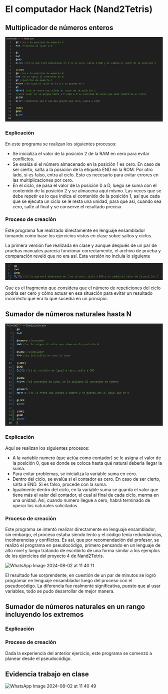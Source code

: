# El computador Hack (Nand2Tetris)

## Multiplicador de números enteros

![código_multiplicador](image-1.png)

### Explicación
En este programa se realizan los siguientes procesos:
- Se inicializa el valor de la posición 2 de la RAM en cero para evitar conflictos.
- Se evalúa si el número almacenado en la posición 1 es cero. En caso de ser cierto, salta a la posición de la etiqueta END en la ROM. Por otro lado, si es falso, entra al ciclo. Esto es necesario para evitar errores en las multiplicaciones por cero.
- En el ciclo, se pasa el valor de la posición 0 a D, luego se suma con el contenido de la posición 2 y se almacena aquí mismo. Las veces que se debe repetir es lo que indica el contenido de la posición 1, así que cada que se ejecuta un ciclo se le resta una unidad, para que así, cuando sea cero, salte al final y se conserve el resultado preciso.

### Proceso de creación
Este programa fue realizado directamente en lenguaje ensamblador tomando como base los ejercicios vistos en clase sobre saltos y ciclos.

La primera versión fue realizada en clase y aunque después de un par de pruebas manuales parecía funcionar correctamente, el archivo de prueba y comparación reveló que no era así. Esta versión no incluía lo siguiente

![alt text](image.png) 

Que es el fragmento que considera que el número de repeticiones del ciclo podría ser cero y cómo actuar en esa situación para evitar un resultado incorrecto que era lo que sucedía en un principio.

## Sumador de números naturales hasta N

![código_sumador_n_naturales](image-2.png)

### Explicación
Aquí se realizan los siguientes procesos:
- A la variable numero (que actúa como contador) se le asigna el valor de la posición 0, que es donde se coloca hasta qué natural debería llegar la suma.
- Para evitar problemas, se inicializa la variable suma en cero.
- Dentro del ciclo, se evalúa si el contador es cero. En caso de ser cierto, salta a END. Si es falso, procede con la suma.
- Igualmente dentro del ciclo, en la variable suma se guarda el valor que tiene más el valor del contador, el cual al final de cada ciclo, merma en una unidad. Así, cuando numero llegue a cero, habrá terminado de operar los naturales solicitados.

### Proceso de creación
Este programa se intentó realizar directamente en lenguaje ensamblador, sin embargo, el proceso estaba siendo lento y el código tenía redundancias, incoherencias y conflictos. Es así, que por recomendación del profesor, se realizó el programa en pseudocódigo, primero pensando en un lenguaje de alto nivel y luego tratando de escribirlo de una forma similar a los ejemplos de los ejercicios del proyecto 4 de Nand2Tetris.

![WhatsApp Image 2024-08-02 at 11 40 11](https://github.com/user-attachments/assets/b4d399d7-179a-4bb6-83ac-e74c6d99477a)



El resultado fue sorprendente, en cuestión de un par de minutos se logró programar en lenguaje ensamblador luego del proceso con el pseudocódigo. La diferencia fue realmente significativa, puesto que al usar variables, todo se pudo desarrollar de mejor manera.

## Sumador de números naturales en un rango incluyendo los extremos

### Explicación

### Proceso de creación
Dada la experiencia del anterior ejercicio, este programa se comenzó a planear desde el pseudocódigo.

## Evidencia trabajo en clase

![WhatsApp Image 2024-08-02 at 11 40 49](https://github.com/user-attachments/assets/03087b7d-4b5d-4a43-b65d-0154d801f8b1)
